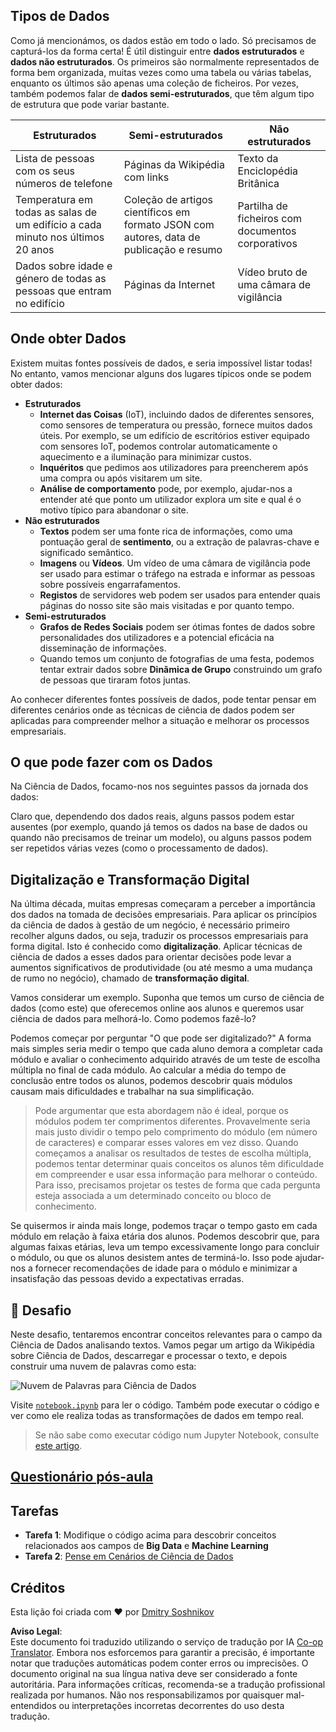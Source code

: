 <!--
CO_OP_TRANSLATOR_METADATA:
{
  "original_hash": "2583a9894af7123b2fcae3376b14c035",
  "translation_date": "2025-08-23T23:53:55+00:00",
  "source_file": "1-Introduction/01-defining-data-science/README.md",
  "language_code": "pt"
}
-->
## Tipos de Dados

Como já mencionámos, os dados estão em todo o lado. Só precisamos de capturá-los da forma certa! É útil distinguir entre **dados estruturados** e **dados não estruturados**. Os primeiros são normalmente representados de forma bem organizada, muitas vezes como uma tabela ou várias tabelas, enquanto os últimos são apenas uma coleção de ficheiros. Por vezes, também podemos falar de **dados semi-estruturados**, que têm algum tipo de estrutura que pode variar bastante.

| Estruturados                                                                | Semi-estruturados                                                                             | Não estruturados                        |
| ---------------------------------------------------------------------------- | ---------------------------------------------------------------------------------------------- | --------------------------------------- |
| Lista de pessoas com os seus números de telefone                            | Páginas da Wikipédia com links                                                                | Texto da Enciclopédia Britânica         |
| Temperatura em todas as salas de um edifício a cada minuto nos últimos 20 anos | Coleção de artigos científicos em formato JSON com autores, data de publicação e resumo       | Partilha de ficheiros com documentos corporativos |
| Dados sobre idade e género de todas as pessoas que entram no edifício       | Páginas da Internet                                                                           | Vídeo bruto de uma câmara de vigilância |

## Onde obter Dados

Existem muitas fontes possíveis de dados, e seria impossível listar todas! No entanto, vamos mencionar alguns dos lugares típicos onde se podem obter dados:

* **Estruturados**
  - **Internet das Coisas** (IoT), incluindo dados de diferentes sensores, como sensores de temperatura ou pressão, fornece muitos dados úteis. Por exemplo, se um edifício de escritórios estiver equipado com sensores IoT, podemos controlar automaticamente o aquecimento e a iluminação para minimizar custos.
  - **Inquéritos** que pedimos aos utilizadores para preencherem após uma compra ou após visitarem um site.
  - **Análise de comportamento** pode, por exemplo, ajudar-nos a entender até que ponto um utilizador explora um site e qual é o motivo típico para abandonar o site.
* **Não estruturados**
  - **Textos** podem ser uma fonte rica de informações, como uma pontuação geral de **sentimento**, ou a extração de palavras-chave e significado semântico.
  - **Imagens** ou **Vídeos**. Um vídeo de uma câmara de vigilância pode ser usado para estimar o tráfego na estrada e informar as pessoas sobre possíveis engarrafamentos.
  - **Registos** de servidores web podem ser usados para entender quais páginas do nosso site são mais visitadas e por quanto tempo.
* **Semi-estruturados**
  - **Grafos de Redes Sociais** podem ser ótimas fontes de dados sobre personalidades dos utilizadores e a potencial eficácia na disseminação de informações.
  - Quando temos um conjunto de fotografias de uma festa, podemos tentar extrair dados sobre **Dinâmica de Grupo** construindo um grafo de pessoas que tiraram fotos juntas.

Ao conhecer diferentes fontes possíveis de dados, pode tentar pensar em diferentes cenários onde as técnicas de ciência de dados podem ser aplicadas para compreender melhor a situação e melhorar os processos empresariais.

## O que pode fazer com os Dados

Na Ciência de Dados, focamo-nos nos seguintes passos da jornada dos dados:

Claro que, dependendo dos dados reais, alguns passos podem estar ausentes (por exemplo, quando já temos os dados na base de dados ou quando não precisamos de treinar um modelo), ou alguns passos podem ser repetidos várias vezes (como o processamento de dados).

## Digitalização e Transformação Digital

Na última década, muitas empresas começaram a perceber a importância dos dados na tomada de decisões empresariais. Para aplicar os princípios da ciência de dados à gestão de um negócio, é necessário primeiro recolher alguns dados, ou seja, traduzir os processos empresariais para forma digital. Isto é conhecido como **digitalização**. Aplicar técnicas de ciência de dados a esses dados para orientar decisões pode levar a aumentos significativos de produtividade (ou até mesmo a uma mudança de rumo no negócio), chamado de **transformação digital**.

Vamos considerar um exemplo. Suponha que temos um curso de ciência de dados (como este) que oferecemos online aos alunos e queremos usar ciência de dados para melhorá-lo. Como podemos fazê-lo?

Podemos começar por perguntar "O que pode ser digitalizado?" A forma mais simples seria medir o tempo que cada aluno demora a completar cada módulo e avaliar o conhecimento adquirido através de um teste de escolha múltipla no final de cada módulo. Ao calcular a média do tempo de conclusão entre todos os alunos, podemos descobrir quais módulos causam mais dificuldades e trabalhar na sua simplificação.
> Pode argumentar que esta abordagem não é ideal, porque os módulos podem ter comprimentos diferentes. Provavelmente seria mais justo dividir o tempo pelo comprimento do módulo (em número de caracteres) e comparar esses valores em vez disso.
Quando começamos a analisar os resultados de testes de escolha múltipla, podemos tentar determinar quais conceitos os alunos têm dificuldade em compreender e usar essa informação para melhorar o conteúdo. Para isso, precisamos projetar os testes de forma que cada pergunta esteja associada a um determinado conceito ou bloco de conhecimento.

Se quisermos ir ainda mais longe, podemos traçar o tempo gasto em cada módulo em relação à faixa etária dos alunos. Podemos descobrir que, para algumas faixas etárias, leva um tempo excessivamente longo para concluir o módulo, ou que os alunos desistem antes de terminá-lo. Isso pode ajudar-nos a fornecer recomendações de idade para o módulo e minimizar a insatisfação das pessoas devido a expectativas erradas.

## 🚀 Desafio

Neste desafio, tentaremos encontrar conceitos relevantes para o campo da Ciência de Dados analisando textos. Vamos pegar um artigo da Wikipédia sobre Ciência de Dados, descarregar e processar o texto, e depois construir uma nuvem de palavras como esta:

![Nuvem de Palavras para Ciência de Dados](../../../../1-Introduction/01-defining-data-science/images/ds_wordcloud.png)

Visite [`notebook.ipynb`](../../../../../../../../../1-Introduction/01-defining-data-science/notebook.ipynb ':ignore') para ler o código. Também pode executar o código e ver como ele realiza todas as transformações de dados em tempo real.

> Se não sabe como executar código num Jupyter Notebook, consulte [este artigo](https://soshnikov.com/education/how-to-execute-notebooks-from-github/).

## [Questionário pós-aula](https://purple-hill-04aebfb03.1.azurestaticapps.net/quiz/1)

## Tarefas

* **Tarefa 1**: Modifique o código acima para descobrir conceitos relacionados aos campos de **Big Data** e **Machine Learning**  
* **Tarefa 2**: [Pense em Cenários de Ciência de Dados](assignment.md)

## Créditos

Esta lição foi criada com ♥️ por [Dmitry Soshnikov](http://soshnikov.com)

**Aviso Legal**:  
Este documento foi traduzido utilizando o serviço de tradução por IA [Co-op Translator](https://github.com/Azure/co-op-translator). Embora nos esforcemos para garantir a precisão, é importante notar que traduções automáticas podem conter erros ou imprecisões. O documento original na sua língua nativa deve ser considerado a fonte autoritária. Para informações críticas, recomenda-se a tradução profissional realizada por humanos. Não nos responsabilizamos por quaisquer mal-entendidos ou interpretações incorretas decorrentes do uso desta tradução.